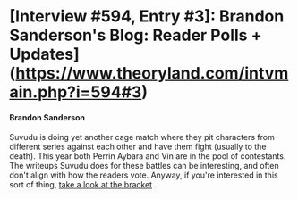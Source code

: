 # [Interview #594, Entry #3]: Brandon Sanderson's Blog: Reader Polls + Updates](https://www.theoryland.com/intvmain.php?i=594#3)

#### Brandon Sanderson

Suvudu is doing yet another cage match where they pit characters from different series against each other and have them fight (usually to the death). This year both Perrin Aybara and Vin are in the pool of contestants. The writeups Suvudu does for these battles can be interesting, and often don't align with how the readers vote. Anyway, if you're interested in this sort of thing,
[take a look at the bracket](http://suvudu.com/2011/03/your-2011-cage-match-contenders-video.html)
.

